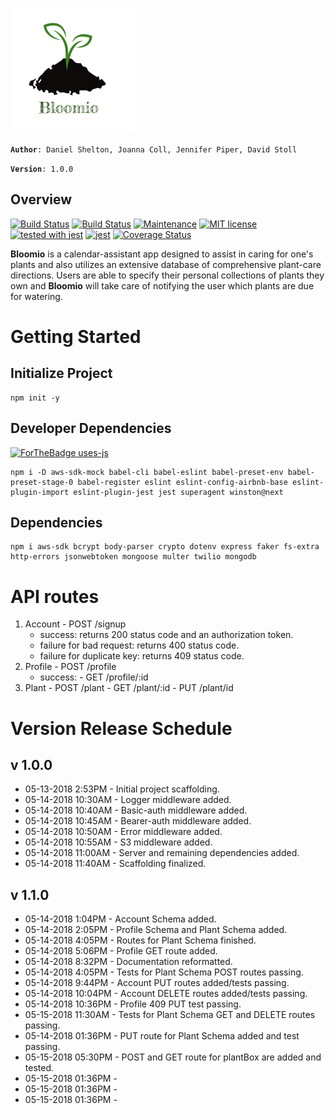 ![bloomio-logo](./src/assets/bloomio-logo.png)

**```Author```**```: Daniel Shelton, Joanna Coll, Jennifer Piper, David Stoll```

**```Version```**```: 1.0.0```



## Overview
[![Build Status](https://travis-ci.org/Bloomio/Bloomio-backend.svg?branch=staging)](https://travis-ci.org/Bloomio/Bloomio-backend)
[![Build Status](https://travis-ci.org/Bloomio/Bloomio-backend.svg?branch=master)](https://travis-ci.org/Bloomio/Bloomio-backend)
[![Maintenance](https://img.shields.io/badge/Maintained%3F-yes-green.svg)](https://github.com/Bloomio/Bloomio-backend/network)
[![MIT license](https://img.shields.io/badge/License-MIT-blue.svg)](https://github.com/Bloomio/Bloomio-backend)
[![tested with jest](https://img.shields.io/badge/tested_with-jest-99424f.svg)](https://github.com/Bloomio/Bloomio-backend)
[![jest](https://facebook.github.io/jest/img/jest-badge.svg)](https://github.com/Bloomio/Bloomio-backend)
[![Coverage Status](https://coveralls.io/repos/github/CityOfZion/neon-wallet/badge.svg?branch=master)](https://coveralls.io/github/CityOfZion/neon-wallet?branch=staging)




**Bloomio** is a calendar-assistant app designed to assist in caring for one's plants and also utilizes an extensive database of comprehensive plant-care directions. Users are able to specify their personal collections of plants they own and **Bloomio** will take care of notifying the user which plants are due for watering. 

# Getting Started

## Initialize Project
```
npm init -y
```
## Developer Dependencies
[![ForTheBadge uses-js](http://ForTheBadge.com/images/badges/uses-js.svg)](http://ForTheBadge.com)

```
npm i -D aws-sdk-mock babel-cli babel-eslint babel-preset-env babel-preset-stage-0 babel-register eslint eslint-config-airbnb-base eslint-plugin-import eslint-plugin-jest jest superagent winston@next
```
## Dependencies
```
npm i aws-sdk bcrypt body-parser crypto dotenv express faker fs-extra http-errors jsonwebtoken mongoose multer twilio mongodb 
```

# API routes
  1. Account
    - POST /signup
      - success: returns 200 status code and an authorization token.
      - failure for bad request: returns 400 status code.
      - failure for duplicate key: returns 409 status code.
  2. Profile
    - POST /profile
     - success:
    - GET /profile/:id
  3. Plant
    - POST /plant
    - GET /plant/:id
    - PUT /plant/id

# Version Release Schedule

## v 1.0.0
- 05-13-2018 2:53PM - Initial project scaffolding.
- 05-14-2018 10:30AM - Logger middleware added.
- 05-14-2018 10:40AM - Basic-auth middleware added.
- 05-14-2018 10:45AM - Bearer-auth middleware added.
- 05-14-2018 10:50AM - Error middleware added.
- 05-14-2018 10:55AM - S3 middleware added.
- 05-14-2018 11:00AM - Server and remaining dependencies added.
- 05-14-2018 11:40AM - Scaffolding finalized.

## v 1.1.0
- 05-14-2018 1:04PM - Account Schema added.
- 05-14-2018 2:05PM - Profile Schema and Plant Schema added.
- 05-14-2018 4:05PM - Routes for Plant Schema finished.
- 05-14-2018 5:06PM - Profile GET route added.
- 05-14-2018 8:32PM - Documentation reformatted.
- 05-14-2018 4:05PM - Tests for Plant Schema POST routes passing.
- 05-14-2018 9:44PM - Account PUT routes added/tests passing.
- 05-14-2018 10:04PM - Account DELETE routes added/tests passing.
- 05-14-2018 10:36PM - Profile 409 PUT test passing.
- 05-15-2018 11:30AM - Tests for Plant Schema GET and DELETE routes passing.
- 05-14-2018 01:36PM - PUT route for Plant Schema added and test passing.
- 05-15-2018 05:30PM - POST and GET route for plantBox are added and tested.
- 05-15-2018 01:36PM -
- 05-15-2018 01:36PM -
- 05-15-2018 01:36PM - 
